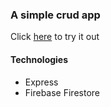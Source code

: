 ### A simple crud app

Click <a href="https://esatto-crud-app.azurewebsites.net">here</a> to try it out

#### Technologies
* Express
* Firebase Firestore
